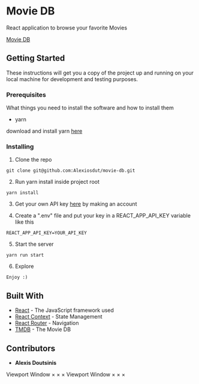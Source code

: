 # Movie DB

React application to browse your favorite Movies

[Movie DB](https://moviee-db.netlify.com/)

## Getting Started

These instructions will get you a copy of the project up and running on your local machine for development and testing purposes.

### Prerequisites

What things you need to install the software and how to install them

- yarn

download and install yarn [here](https://yarnpkg.com/en/docs/install#windows-stable)

### Installing

1. Clone the repo

```
git clone git@github.com:Alexiosdut/movie-db.git
```

2. Run yarn install inside project root

```
yarn install
```

3. Get your own API key [here](https://developers.themoviedb.org/3/getting-started/introduction) by making an account

4. Create a ".env" file and put your key in a REACT_APP_API_KEY variable like this

```
REACT_APP_API_KEY=YOUR_API_KEY
```

5. Start the server

```
yarn run start
```

6. Explore

```
Enjoy :)
```

## Built With

- [React](https://reactjs.org/) - The JavaScript framework used
- [React Context](https://reactjs.org/docs/context.html) - State Management
- [React Router](https://reacttraining.com/react-router/) - Navigation
- [TMDB](https://www.themoviedb.org/) - The Movie DB

## Contributors

- **Alexis Doutsinis**

Viewport
Window
×
×
×
Viewport
Window
×
×
×
